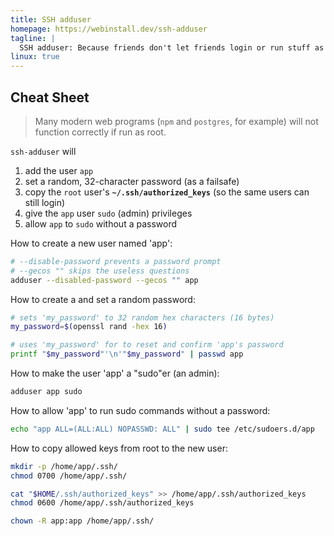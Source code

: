 ```yaml
---
title: SSH adduser
homepage: https://webinstall.dev/ssh-adduser
tagline: |
  SSH adduser: Because friends don't let friends login or run stuff as root
linux: true
---
```


## Cheat Sheet

> Many modern web programs (`npm` and `postgres`, for example) will not function
> correctly if run as root.

`ssh-adduser` will

1. add the user `app`
2. set a random, 32-character password (as a failsafe)
3. copy the `root` user's **`~/.ssh/authorized_keys`** (so the same users can
   still login)
4. give the `app` user `sudo` (admin) privileges
5. allow `app` to `sudo` without a password

How to create a new user named 'app':

```bash
# --disable-password prevents a password prompt
# --gecos "" skips the useless questions
adduser --disabled-password --gecos "" app
```

How to create a and set a random password:

```bash
# sets 'my_password' to 32 random hex characters (16 bytes)
my_password=$(openssl rand -hex 16)

# uses 'my_password' for to reset and confirm 'app's password
printf "$my_password"'\n'"$my_password" | passwd app
```

How to make the user 'app' a "sudo"er (an admin):

```bash
adduser app sudo
```

How to allow 'app' to run sudo commands without a password:

```bash
echo "app ALL=(ALL:ALL) NOPASSWD: ALL" | sudo tee /etc/sudoers.d/app
```

How to copy allowed keys from root to the new user:

```bash
mkdir -p /home/app/.ssh/
chmod 0700 /home/app/.ssh/

cat "$HOME/.ssh/authorized_keys" >> /home/app/.ssh/authorized_keys
chmod 0600 /home/app/.ssh/authorized_keys

chown -R app:app /home/app/.ssh/
```
